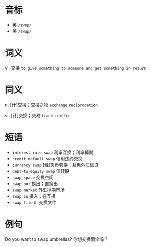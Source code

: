 # 音标

- 英 `/swɒp/`
- 美 `/swɑp/`

# 词义

vi. 交换
`to give something to someone and get something in return`

# 同义

n. [计]交换；交换之物
`exchange` `reciprocation`

vi. [计]交换；交易
`trade` `traffic`

# 短语

- `interest rate swap` 利率互换；利率掉期
- `credit default swap` 信用违约交换
- `currency swap` [经]货币套换；互惠外汇信贷
- `debt-to-equity swap` 债转股
- `swap space` 交换空间
- `swap out` 换出；置換出
- `swap market` 外汇掉期市场
- `swap in` 换入；在互换
- `swap file` n. 交换文件

# 例句

Do you want to swap umbrellas?
你想交换雨伞吗？


